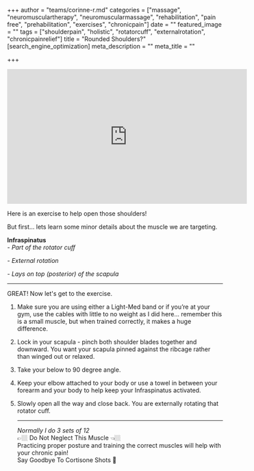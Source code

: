 +++
author = "teams/corinne-r.md"
categories = ["massage", "neuromusculartherapy", "neuromuscularmassage", "rehabilitation", "pain free", "prehabilitation", "exercises", "chronicpain"]
date = ""
featured_image = ""
tags = ["shoulderpain", "holistic", "rotatorcuff", "externalrotation", "chronicpainrelief"]
title = "Rounded Shoulders?"
[search_engine_optimization]
meta_description = ""
meta_title = ""

+++
<iframe width="560" height="315" src="https://www.youtube.com/embed/608JnRImGKE" frameborder="0" allow="accelerometer; autoplay; encrypted-media; gyroscope; picture-in-picture" allowfullscreen></iframe>

Here is an exercise to help open those shoulders!

But first... lets learn some minor details about the muscle we are targeting.

**Infraspinatus**  
_- Part of the rotator cuff_

_- External rotation_

_- Lays on top (posterior) of the scapula_

***

GREAT! Now let's get to the exercise.

1. Make sure you are using either a Light-Med band or if you’re at your gym, use the cables with little to no weight as I did here... remember this is a small muscle, but when trained correctly, it makes a huge difference.
2. Lock in your scapula - pinch both shoulder blades together and downward. You want your scapula pinned against the ribcage rather than winged out or relaxed.
3. Take your below to 90 degree angle.
4. Keep your elbow attached to your body or use a towel in between your forearm and your body to help keep your Infraspinatus activated.
5. Slowly open all the way and close back. You are externally rotating that rotator cuff.

   ***

   _Normally I do 3 sets of 12_  
   👉🏼 Do Not Neglect This Muscle 👈🏼  
   Practicing proper posture and training the correct muscles will help with your chronic pain!  
   Say Goodbye To Cortisone Shots 💉